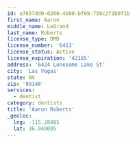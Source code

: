 ```yaml
---
id: e7657dd0-0260-4b00-bf69-758c2f1b0f1b
first_name: Aaron
middle_name: LeGrand
last_name: Roberts
license_type: DMD
license_number: '6413'
license_status: Active
license_expiration: '42185'
address: '6424 Lonesome Lake St'
city: 'Las Vegas'
state: NV
zip: '89148'
services:
  - dentist
category: dentists
title: 'Aaron Roberts'
_geoloc:
  lng: -115.28485
  lat: 36.049095
---
```

